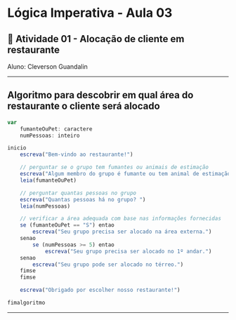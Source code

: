# Lógica Imperativa - Aula 03
## 📄 Atividade 01 - Alocação de cliente em restaurante
Aluno: Cleverson Guandalin

---
## Algoritmo para descobrir em qual área do restaurante o cliente será alocado

```javascript
var
    fumanteOuPet: caractere
    numPessoas: inteiro

inicio
    escreva("Bem-vindo ao restaurante!")

    // perguntar se o grupo tem fumantes ou animais de estimação
    escreva("Algum membro do grupo é fumante ou tem animal de estimação? (S/N) ")
    leia(fumanteOuPet)

    // perguntar quantas pessoas no grupo
    escreva("Quantas pessoas há no grupo? ")
    leia(numPessoas)

    // verificar a área adequada com base nas informações fornecidas
    se (fumanteOuPet == "S") entao
        escreva("Seu grupo precisa ser alocado na área externa.")
    senao
        se (numPessoas >= 5) entao
            escreva("Seu grupo precisa ser alocado no 1º andar.")
    senao
        escreva("Seu grupo pode ser alocado no térreo.")
    fimse
    fimse

    escreva("Obrigado por escolher nosso restaurante!")

fimalgoritmo
```
---
